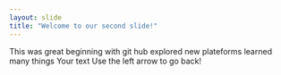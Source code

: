 ```yaml
---
layout: slide
title: "Welcome to our second slide!"
---
```

This was  great beginning
with git hub
explored new  plateforms
learned many things
Your text
Use the left arrow to go back!
